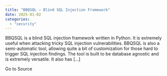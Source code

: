 ```yaml
---
title: "BBQSQL – Blind SQL Injection Framework"
date: 2025-01-02
categories: 
  - "security"
---
```


BBQSQL is a blind SQL injection framework written in Python. It is extremely useful when attacking tricky SQL injection vulnerabilities. BBQSQL is also a semi-automatic tool, allowing quite a bit of customization for those hard to trigger SQL injection findings. The tool is built to be database agnostic and is extremely versatile. It also has \[…\]

Go to Source
